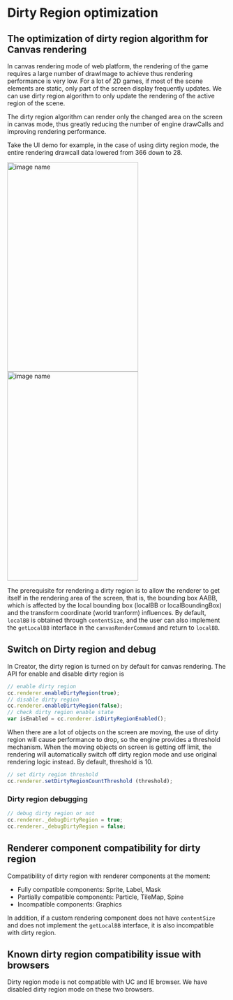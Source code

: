 # Dirty Region optimization

## The optimization of dirty region algorithm for Canvas rendering

In canvas rendering mode of web platform, the rendering of the game requires a large number of drawImage to achieve thus rendering performance is very low. For a lot of 2D games, if most of the scene elements are static, only part of the screen display frequently updates. We can use dirty region algorithm to only update the rendering of the active region of the scene.

The dirty region algorithm can render only the changed area on the screen in canvas mode, thus greatly reducing the number of engine drawCalls and improving rendering performance.

Take the UI demo for example, in the case of using dirty region mode, the entire rendering drawcall data lowered from 366 down to 28.

<img src = "dirty-region/dirtyRegion-disabled.jpg" width = "300" height = "480" alt = "image name" align = center />
<img src = "dirty-region/dirtyRegion-enabled.jpg" width = "300" height = "480" alt = "image name" align = center />

The prerequisite for rendering a dirty region is to allow the renderer to get itself in the rendering area of ​​the screen, that is, the bounding box AABB, which is affected by the local bounding box (localBB or localBoundingBox) and the transform coordinate (world tranform) influences. By default, `localBB` is obtained through `contentSize`, and the user can also implement the `getLocalBB` interface in the `canvasRenderCommand` and return to `localBB`.

## Switch on Dirty region and debug

In Creator, the dirty region is turned on by default for canvas rendering. The API for enable and disable dirty region is

```js
// enable dirty region
cc.renderer.enableDirtyRegion(true);
// disable dirty region
cc.renderer.enableDirtyRegion(false);
// check dirty region enable state
var isEnabled = cc.renderer.isDirtyRegionEnabled();
```

When there are a lot of objects on the screen are moving, the use of dirty region will cause performance to drop, so the engine provides a threshold mechanism. When the moving objects on screen is getting off limit, the rendering will automatically switch off dirty region mode and use original rendering logic instead. By default, threshold is 10.

```js
// set dirty region threshold
cc.renderer.setDirtyRegionCountThreshold (threshold);
```

### Dirty region debugging

```js
// debug dirty region or not
cc.renderer._debugDirtyRegion = true;
cc.renderer._debugDirtyRegion = false;
```

## Renderer component compatibility for dirty region

Compatibility of dirty region with renderer components at the moment:

* Fully compatible components: Sprite, Label, Mask
* Partially compatible components: Particle, TileMap, Spine
* Incompatible components: Graphics

In addition, if a custom rendering component does not have `contentSize` and does not implement the `getLocalBB` interface, it is also incompatible with dirty region.

## Known dirty region compatibility issue with browsers

Dirty region mode is not compatible with UC and IE browser. We have disabled dirty region mode on these two browsers.